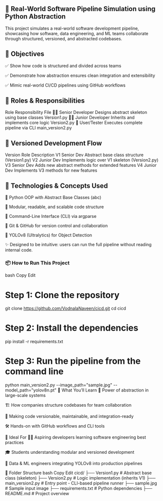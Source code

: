 ## 🚀 Real-World Software Pipeline Simulation using Python Abstraction
This project simulates a real-world software development pipeline, showcasing how software, data engineering, and ML teams collaborate through structured, versioned, and abstracted codebases.

## 🎯 Objectives
✅ Show how code is structured and divided across teams

✅ Demonstrate how abstraction ensures clean integration and extensibility

✅ Mimic real-world CI/CD pipelines using GitHub workflows

## 👥 Roles & Responsibilities
Role	Responsibility	File
👨‍💼 Senior Developer	Designs abstract skeleton using base classes	Version1.py
👨‍💻 Junior Developer	Inherits and implements core logic	Version2.py
🧪 User/Tester	Executes complete pipeline via CLI	main_version2.py

## 🔁 Versioned Development Flow
Version	Role	Description
V1	Senior Dev	Abstract base class structure (Version1.py)
V2	Junior Dev	Implements logic over V1 skeleton (Version2.py)
V3	Senior Dev	Adds new abstract methods for extended features
V4	Junior Dev	Implements V3 methods for new features

## 🧰 Technologies & Concepts Used
🔹 Python OOP with Abstract Base Classes (abc)

🔹 Modular, readable, and scalable code structure

🔹 Command-Line Interface (CLI) via argparse

🔹 Git & GitHub for version control and collaboration

🔹 YOLOv8 (Ultralytics) for Object Detection

✨ Designed to be intuitive: users can run the full pipeline without reading internal code.

### 📦 How to Run This Project
bash
Copy
Edit
# Step 1: Clone the repository
git clone https://github.com/VodnalaNaveen/cicd.git
cd cicd

# Step 2: Install the dependencies
pip install -r requirements.txt

# Step 3: Run the pipeline from the command line
python main_version2.py --image_path="sample.jpg" --model_path="yolov8n.pt"
🧠 What You’ll Learn
🧩 Power of abstraction in large-scale systems

🏗️ How companies structure codebases for team collaboration

🔄 Making code versionable, maintainable, and integration-ready

🛠️ Hands-on with GitHub workflows and CLI tools

📍 Ideal For
👨‍💻 Aspiring developers learning software engineering best practices

🎓 Students understanding modular and versioned development

🧠 Data & ML engineers integrating YOLOv8 into production pipelines

📁 Folder Structure
bash
Copy
Edit
cicd/
├── Version1.py         # Abstract base class (skeleton)
├── Version2.py         # Logic implementation (inherits V1)
├── main_version2.py    # Entry point - CLI-based pipeline runner
├── sample.jpg          # Sample input image
├── requirements.txt    # Python dependencies
├── README.md           # Project overview

